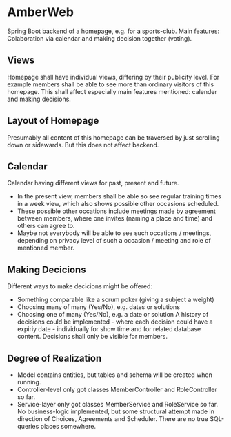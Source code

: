 # AmberWeb
Spring Boot backend of a homepage, e.g. for a sports-club. Main features: Colaboration via calendar and making decision together (voting).

## Views
Homepage shall have individual views, differing by their publicity level. For example members shall be able to see more than ordinary visitors of this homepage. This shall affect especially main features mentioned: calender and making decisions.

## Layout of Homepage
Presumably all content of this homepage can be traversed by just scrolling down or sidewards. But this does not affect backend.

## Calendar
Calendar having different views for past, present and future. 
* In the present view, members shall be able so see regular training times in a week view, which also shows possible other occasions scheduled. 
* These possible other occations include meetings made by agreement between members, where one invites (naming a place and time) and others can agree to. 
* Maybe not everybody will be able to see such occations / meetings, depending on privacy level of such a occasion / meeting and role of mentioned member.

## Making Decicions
Different ways to make decicions might be offered:
* Something comparable like a scrum poker (giving a subject a weight)
* Choosing many of many (Yes/No), e.g. dates or solutions
* Choosing one of many (Yes/No), e.g. a date or solution
A history of decisions could be implemented - where each decision could have a expiriy date - individually for show time and for related database content. Decisions shall only be visible for members.

## Degree of Realization
* Model contains entities, but tables and schema will be created when running. 
* Controller-level only got classes MemberController and RoleController so far.  
* Service-layer only got classes MemberService and RoleService so far. No business-logic implemented, but some structural attempt made in direction of Choices, Agreements and Scheduler. There are no true SQL-queries places somewhere.
